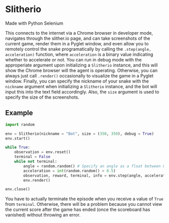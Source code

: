 # Slitherio

Made with Python Selenium

This connects to the internet via a Chrome browser in developer mode, navigates through the slither.io page, and can take screenshots of the current game, render them in a Pyglet window, and even allow you to remotely control the snake programatically by calling the `.step(angle, acceleration)` function, where `acceleration` is a binary value indicating whether to accelerate or not. You can run in debug mode with the approperiate argument upon initializing a `Slitherio` instance, and this will show the Chrome browser will the agent is operating. Otherwise, you can always just call `.render()` occasionally to visualize the game in a Pyglet window. Finally, you can specify the nickname of your snake with the `nickname` argument when initializing a `Slitherio` instance, and the bot will input this into the text field accordingly. Also, the `size` argument is used to specify the size of the screenshots.

## Example

```python
import random

env = Slitherio(nickname = "Bot", size = (350, 350), debug = True)
env.start()

while True:
    observation = env.reset()
    terminal = False
    while not terminal:
        angle = random.random() # Specify an angle as a float between 0-1, it converts it to radians automatically
        acceleration = int(random.random() > 0.5)
        observation, reward, terminal, info = env.step(angle, acceleration)
        env.render()

env.close()
```

You have to actually terminate the episode when you receive a value of `True` from `terminal`. Otherwise, there will be a problem because you cannot view the current score after the game has ended (once the scoreboard has vanished) without throwing an error.
